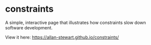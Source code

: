 # constraints
A simple, interactive page that illustrates how constraints slow down software development.

View it here: https://allan-stewart.github.io/constraints/
